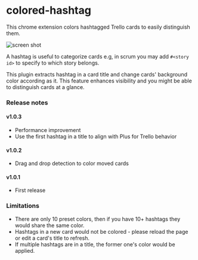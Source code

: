 colored-hashtag
===============

This chrome extension colors hashtagged Trello cards to easily distinguish them.


![screen shot](https://raw.githubusercontent.com/wiki/beniyama/colored-hashtag/images/screenshot_001.png)

A hashtag is useful to categorize cards e.g, in scrum you may add `#<story id>` to specify to which story belongs. 

This plugin extracts hashtag in a card title and change cards' background color according as it. This feature enhances visibility and you might be able to distinguish cards at a glance.


### Release notes

#### v1.0.3
* Performance improvement
* Use the first hashtag in a title to align with Plus for Trello behavior

#### v1.0.2
* Drag and drop detection to color moved cards

#### v1.0.1
* First release

### Limitations

* There are only 10 preset colors, then if you have 10+ hashtags they would share the same color.
* Hashtags in a new card would not be colored - please reload the page or edit a card's title to refresh.
* If multiple hashtags are in a title, the former one's color would be applied.


